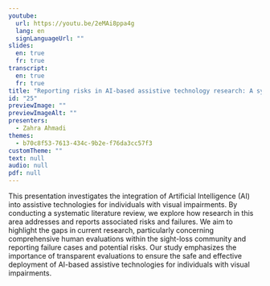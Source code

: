 ```yaml
---
youtube:
  url: https://youtu.be/2eMAi8ppa4g
  lang: en
  signLanguageUrl: ""
slides:
  en: true
  fr: true
transcript:
  en: true
  fr: true
title: "Reporting risks in AI-based assistive technology research: A systematic review"
id: "25"
previewImage: ""
previewImageAlt: ""
presenters:
  - Zahra Ahmadi
themes:
  - b70c8f53-7613-434c-9b2e-f76da3cc57f3
customTheme: ""
text: null
audio: null
pdf: null
---
```

This presentation investigates the integration of Artificial Intelligence (AI) into assistive technologies for individuals with visual impairments. By conducting a systematic literature review, we explore how research in this area addresses and reports associated risks and failures. We aim to highlight the gaps in current research, particularly concerning comprehensive human evaluations within the sight-loss community and reporting failure cases and potential risks. Our study emphasizes the importance of transparent evaluations to ensure the safe and effective deployment of AI-based assistive technologies for individuals with visual impairments.
